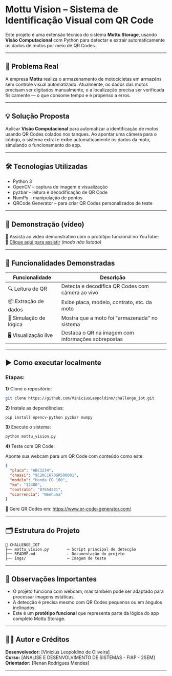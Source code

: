 # Mottu Vision – Sistema de Identificação Visual com QR Code

Este projeto é uma extensão técnica do sistema **Mottu Storage**, usando **Visão Computacional** com Python para detectar e extrair automaticamente os dados de motos por meio de QR Codes.

---

## 🎯 Problema Real

A empresa **Mottu** realiza o armazenamento de motocicletas em armazéns sem controle visual automatizado. Atualmente, os dados das motos precisam ser digitados manualmente, e a localização precisa ser verificada fisicamente — o que consome tempo e é propenso a erros.

---

## 💡 Solução Proposta

Aplicar **Visão Computacional** para automatizar a identificação de motos usando QR Codes colados nos tanques. Ao apontar uma câmera para o código, o sistema extrai e exibe automaticamente os dados da moto, simulando o funcionamento do app.

---

## 🛠️ Tecnologias Utilizadas

- Python 3
- OpenCV – captura de imagem e visualização
- pyzbar – leitura e decodificação de QR Code
- NumPy – manipulação de pontos
- QRCode Generator – para criar QR Codes personalizados de teste

---

## 📸 Demonstração (vídeo)

🎥 Assista ao vídeo demonstrativo com o protótipo funcional no YouTube:  
📎 [Clique aqui para assistir](https://youtu.be/) *(modo não listado)*

---

## 🧪 Funcionalidades Demonstradas

| Funcionalidade         | Descrição                                                                 |
|------------------------|---------------------------------------------------------------------------|
| 🔍 Leitura de QR       | Detecta e decodifica QR Codes com câmera ao vivo                          |
| 📦 Extração de dados   | Exibe placa, modelo, contrato, etc. da moto                               |
| 📍 Simulação de lógica | Mostra que a moto foi "armazenada" no sistema                             |
| 🖥️ Visualização live   | Destaca o QR na imagem com informações sobrepostas                        |

---

## ▶️ Como executar localmente

### Etapas:

**1\)** Clone o repositório:

```bash
git clone https://github.com/ViniciusLeopoldino/challenge_iot.git
```

**2\)** Instale as dependências:

```bash
pip install opencv-python pyzbar numpy
```

**3\)** Execute o sistema:

```bash
python mottu_vision.py
```

**4\)** Teste com QR Code:

Aponte sua webcam para um QR Code com conteúdo como este:

```json
{
  "placa": "ABC1234",
  "chassi": "9C2KC1670GR500001",
  "modelo": "Honda CG 160",
  "km": "12400",
  "contrato": "87654321",
  "ocorrencia": "Nenhuma"
}
```

📎 Gere QR Codes em: https://www.qr-code-generator.com/

---

## 🗂 Estrutura do Projeto

```
📁 CHALLENGE_IOT
├── mottu_vision.py        ← Script principal de detecção
├── README.md              ← Documentação do projeto
├── imgs/                  ← Imagem de teste
```

---

## 📌 Observações Importantes

- O projeto funciona com webcam, mas também pode ser adaptado para processar imagens estáticas.
- A detecção é precisa mesmo com QR Codes pequenos ou em ângulos inclinados.
- Este é um **protótipo funcional** que representa parte da lógica do app completo Mottu Storage.

---

## 👨‍💻 Autor e Créditos

**Desenvolvedor:** [Vinicius Leopoldino de Oliveira]  
**Curso:** [ANALISE E DESENVOLVIMENTO DE SISTEMAS - FIAP - 2SEM]  
**Orientador:** [Renan Rodrigues Mendes]

---
